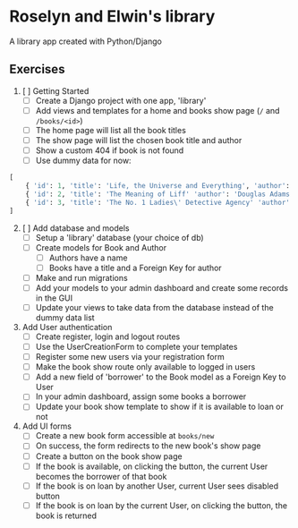 # Roselyn and Elwin's library

A library app created with Python/Django

## Exercises
1. [ ] Getting Started
   - [ ] Create a Django project with one app, 'library'
   - [ ] Add views and templates for a home and books show page (`/` and `/books/<id>`)
   - [ ] The home page will list all the book titles
   - [ ] The show page will list the chosen book title and author
   - [ ] Show a custom 404 if book is not found
   - [ ] Use dummy data for now:
```python
[
    { 'id': 1, 'title': 'Life, the Universe and Everything', 'author': 'Douglas Adams'},
    { 'id': 2, 'title': 'The Meaning of Liff' 'author': 'Douglas Adams'},
    { 'id': 3, 'title': 'The No. 1 Ladies\' Detective Agency' 'author': 'Alexander McCall Smith'}
]
```

2. [ ] Add database and models
   - [ ] Setup a 'library' database (your choice of db) 
   - [ ] Create models for Book and Author
     - [ ] Authors have a name
     - [ ] Books have a title and a Foreign Key for author
   - [ ] Make and run migrations
   - [ ] Add your models to your admin dashboard and create some records in the GUI
   - [ ] Update your views to take data from the database instead of the dummy data list

3. Add User authentication
   - [ ] Create register, login and logout routes
   - [ ] Use the UserCreationForm to complete your templates
   - [ ] Register some new users via your registration form
   - [ ] Make the book show route only available to logged in users
   - [ ] Add a new field of 'borrower' to the Book model as a Foreign Key to User
   - [ ] In your admin dashboard, assign some books a borrower
   - [ ] Update your book show template to show if it is available to loan or not
  
4. Add UI forms
   - [ ] Create a new book form accessible at `books/new`
   - [ ] On success, the form redirects to the new book's show page
   - [ ] Create a button on the book show page
   - [ ] If the book is available, on clicking the button, the current User becomes the borrower of that book
   - [ ] If the book is on loan by another User, current User sees disabled button
   - [ ] If the book is on loan by the current User, on clicking the button, the book is returned